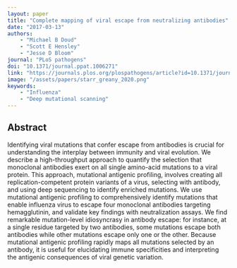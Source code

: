 ```yaml
---
layout: paper
title: "Complete mapping of viral escape from neutralizing antibodies"
date: "2017-03-13"
authors: 
    - "Michael B Doud"
    - "Scott E Hensley"
    - "Jesse D Bloom"
journal: "PLoS pathogens"
doi: "10.1371/journal.ppat.1006271"
link: "https://journals.plos.org/plospathogens/article?id=10.1371/journal.ppat.1006271"
image: "/assets/papers/starr_greany_2020.png"
keywords:
    - "Influenza"
    - "Deep mutational scanning"
---
```


## Abstract

Identifying viral mutations that confer escape from antibodies is crucial for understanding the interplay between immunity and viral evolution. We describe a high-throughput approach to quantify the selection that monoclonal antibodies exert on all single amino-acid mutations to a viral protein. This approach, mutational antigenic profiling, involves creating all replication-competent protein variants of a virus, selecting with antibody, and using deep sequencing to identify enriched mutations. We use mutational antigenic profiling to comprehensively identify mutations that enable influenza virus to escape four monoclonal antibodies targeting hemagglutinin, and validate key findings with neutralization assays. We find remarkable mutation-level idiosyncrasy in antibody escape: for instance, at a single residue targeted by two antibodies, some mutations escape both antibodies while other mutations escape only one or the other. Because mutational antigenic profiling rapidly maps all mutations selected by an antibody, it is useful for elucidating immune specificities and interpreting the antigenic consequences of viral genetic variation.
